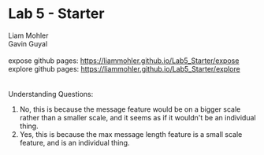 # Lab 5 - Starter
Liam Mohler <br />
Gavin Guyal <br />
<br />
expose github pages: https://liammohler.github.io/Lab5_Starter/expose <br />
explore github pages: https://liammohler.github.io/Lab5_Starter/explore <br />
<br />
<br />
Understanding Questions:  <br />
1) No, this is because the message feature would be on a bigger scale rather than a smaller scale, and it seems as if it wouldn't be an individual thing. <br />
2) Yes, this is because the max message length feature is a small scale feature, and is an individual thing.<br />
